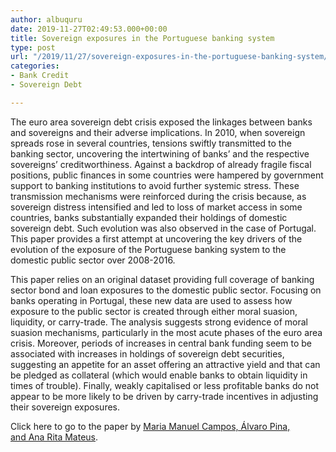 ```yaml
---
author: albuquru
date: 2019-11-27T02:49:53.000+00:00
title: Sovereign exposures in the Portuguese banking system
type: post
url: "/2019/11/27/sovereign-exposures-in-the-portuguese-banking-system/"
categories:
- Bank Credit
- Sovereign Debt

---
```

The euro area sovereign debt crisis exposed the linkages between banks and sovereigns and their adverse implications. In 2010, when sovereign spreads rose in several countries, tensions swiftly transmitted to the banking sector, uncovering the intertwining of banks’ and the respective sovereigns’ creditworthiness. Against a backdrop of already fragile fiscal positions, public finances in some countries were hampered by government support to banking institutions to avoid further systemic stress. These transmission mechanisms were reinforced during the crisis because, as sovereign distress intensified and led to loss of market access in some countries, banks substantially expanded their holdings of domestic sovereign debt. Such evolution was also observed in the case of Portugal. This paper provides a first attempt at uncovering the key drivers of the evolution of the exposure of the Portuguese banking system to the domestic public sector over 2008-2016.

This paper relies on an original dataset providing full coverage of banking sector bond and loan exposures to the domestic public sector. Focusing on banks operating in Portugal, these new data are used to assess how exposure to the public sector is created through either moral suasion, liquidity, or carry-trade. The analysis suggests strong evidence of moral suasion mechanisms, particularly in the most acute phases of the euro area crisis. Moreover, periods of increases in central bank funding seem to be associated with increases in holdings of sovereign debt securities, suggesting an appetite for an asset offering an attractive yield and that can be pledged as collateral (which would enable banks to obtain liquidity in times of trouble). Finally, weakly capitalised or less profitable banks do not appear to be more likely to be driven by carry-trade incentives in adjusting their sovereign exposures.

Click here to go to the paper by [Maria Manuel Campos, Álvaro Pina, and Ana Rita Mateus](https://ideas.repec.org/p/ptu/wpaper/o201903.html).